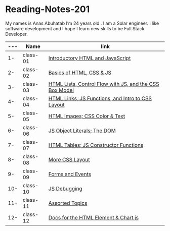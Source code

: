 # Reading-Notes-201

My names is Anas Abuhatab I’m 24 years old . I am a Solar engineer. i like software development and I hope I learn new skills to be Full Stack Developer.

---|Name|link
---|---|---
1-|class-01|[Introductory HTML and JavaScript](https://anas-abuhatab.github.io/Reading-Notes-201/class-01)
2-|class-02|[Basics of HTML, CSS & JS](https://anas-abuhatab.github.io/Reading-Notes-201/class-02)
3-|class-03|[HTML Lists, Control Flow with JS, and the CSS Box Model](https://anas-abuhatab.github.io/Reading-Notes-201/class-03)
4-|class-04|[HTML Links, JS Functions, and Intro to CSS Layout](https://anas-abuhatab.github.io/Reading-Notes-201/class-04)
5-|class-05|[HTML Images; CSS Color & Text](https://anas-abuhatab.github.io/Reading-Notes-201/class-05)
6-|class-06|[JS Object Literals; The DOM](https://anas-abuhatab.github.io/Reading-Notes-201/class-06)
7-|class-07|[HTML Tables; JS Constructor Functions](https://anas-abuhatab.github.io/Reading-Notes-201/class-07)
8-|class-08|[More CSS Layout](https://anas-abuhatab.github.io/Reading-Notes-201/class-08)
9-|class-09|[Forms and Events](https://anas-abuhatab.github.io/Reading-Notes-201/class-09)
10-|class-10|[JS Debugging](https://anas-abuhatab.github.io/Reading-Notes-201/class-10)
11-|class-11|[Assorted Topics](https://anas-abuhatab.github.io/Reading-Notes-201/class-11)
12-|class-12|[Docs for the HTML <canvas> Element & Chart.js](https://anas-abuhatab.github.io/Reading-Notes-201/class-12)
